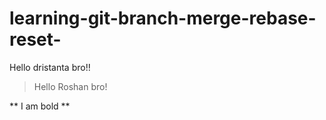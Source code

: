 # learning-git-branch-merge-rebase-reset-

Hello dristanta bro!!

> Hello Roshan bro!

** I am bold **
